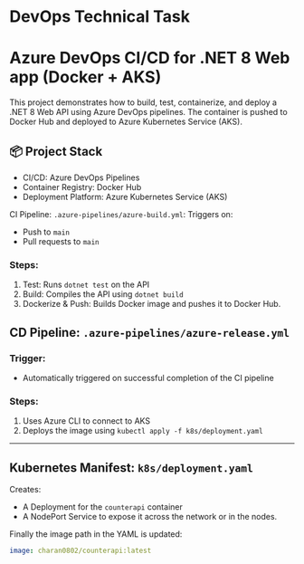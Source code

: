 # DevOps Technical Task

# Azure DevOps CI/CD for .NET 8 Web app (Docker + AKS)

This project demonstrates how to build, test, containerize, and deploy a .NET 8 Web API using Azure DevOps pipelines. The container is pushed to Docker Hub and deployed to Azure Kubernetes Service (AKS).

## 📦 Project Stack
- CI/CD: Azure DevOps Pipelines
- Container Registry: Docker Hub
- Deployment Platform: Azure Kubernetes Service (AKS)

CI Pipeline: `.azure-pipelines/azure-build.yml`:
Triggers on:
- Push to `main`
- Pull requests to `main`

### Steps:
1. Test: Runs `dotnet test` on the API
2. Build: Compiles the API using `dotnet build`
3. Dockerize & Push: Builds Docker image and pushes it to Docker Hub.

## CD Pipeline: `.azure-pipelines/azure-release.yml`

### Trigger:
- Automatically triggered on successful completion of the CI pipeline

### Steps:
1. Uses Azure CLI to connect to AKS
2. Deploys the image using `kubectl apply -f k8s/deployment.yaml`

---

##  Kubernetes Manifest: `k8s/deployment.yaml`

Creates:
- A Deployment for the `counterapi` container
- A NodePort Service to expose it across the network or in the nodes.

Finally the image path in the YAML is updated:

```yaml
image: charan0802/counterapi:latest

